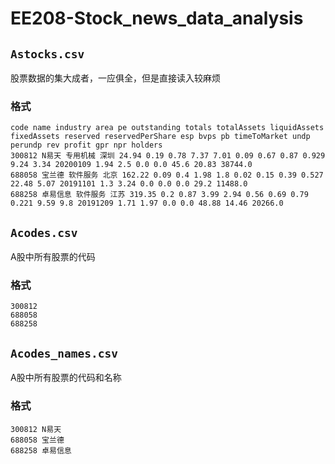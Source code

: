 # EE208-Stock_news_data_analysis

## `Astocks.csv`
股票数据的集大成者，一应俱全，但是直接读入较麻烦
### 格式
    code name industry area pe outstanding totals totalAssets liquidAssets fixedAssets reserved reservedPerShare esp bvps pb timeToMarket undp perundp rev profit gpr npr holders
    300812 N易天 专用机械 深圳 24.94 0.19 0.78 7.37 7.01 0.09 0.67 0.87 0.929 9.24 3.34 20200109 1.94 2.5 0.0 0.0 45.6 20.83 38744.0
    688058 宝兰德 软件服务 北京 162.22 0.09 0.4 1.98 1.8 0.02 0.15 0.39 0.527 22.48 5.07 20191101 1.3 3.24 0.0 0.0 0.0 29.2 11488.0
    688258 卓易信息 软件服务 江苏 319.35 0.2 0.87 3.99 2.94 0.56 0.69 0.79 0.221 9.59 9.8 20191209 1.71 1.97 0.0 0.0 48.88 14.46 20266.0

## `Acodes.csv`
A股中所有股票的代码
### 格式
    300812
    688058
    688258

## `Acodes_names.csv`
A股中所有股票的代码和名称
### 格式
    300812 N易天
    688058 宝兰德
    688258 卓易信息
   

